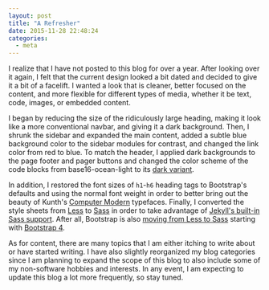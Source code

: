 ```yaml
---
layout: post
title: "A Refresher"
date: 2015-11-28 22:48:24
categories:
  - meta
---
```


I realize that I have not posted to this blog for over a year. After looking
over it again, I felt that the current design looked a bit dated and decided to
give it a bit of a facelift. I wanted a look that is cleaner, better focused
on the content, and more flexible for different types of media, whether it be
text, code, images, or embedded content.

I began by reducing the size of the ridiculously large heading, making it look
like a more conventional navbar, and giving it a dark background. Then, I shrunk
the sidebar and expanded the main content, added a subtle blue background color
to the sidebar modules for contrast, and changed the link color from red to
blue. To match the header, I applied dark backgrounds to the page footer and
pager buttons and changed the color scheme of the code blocks from
base16-ocean-light to its [dark variant][base16-ocean-dark].

[base16-ocean-dark]: https://chriskempson.github.io/base16/#ocean

In addition, I restored the font sizes of `h1`-`h6` heading tags to Bootstrap's
defaults and using the normal font weight in order to better bring out the
beauty of Kunth's [Computer Modern][computer-modern] typefaces. Finally, I
converted the style sheets from [Less][less] to [Sass][sass] in order to take
advantage of [Jekyll's built-in Sass support][jekyll-sass]. After all, Bootstrap
is also [moving from Less to Sass][bootstrap-sass] starting with
[Bootstrap 4][bootstrap-4].

[computer-modern]: http://en.wikipedia.org/wiki/Computer_Modern
[less]: http://lesscss.org
[sass]: http://sass-lang.com
[jekyll-sass]: http://jekyllrb.com/docs/assets
[bootstrap-sass]: http://blog.getbootstrap.com/2015/08/19/bootstrap-4-alpha/
[bootstrap-4]: http://v4-alpha.getbootstrap.com/

As for content, there are many topics that I am either itching to write about or
have started writing. I have also slightly reorganized my blog categories since
I am planning to expand the scope of this blog to also include some of my
non-software hobbies and interests. In any event, I am expecting to update this
blog a lot more frequently, so stay tuned.
